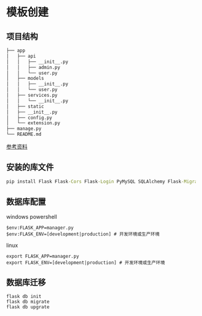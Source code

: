 # 模板创建

## 项目结构

```markdown
├── app
│   ├── api
│   │   ├── __init__.py
│   │   ├── admin.py
│   │   └── user.py
│   ├── models          
│   │   ├── __init__.py
│   │   └── user.py
│   ├── services.py
│   │   └── __init__.py
│   ├── static
│   ├── __init__.py
│   ├── config.py
│   └── extension.py
├── manage.py
└── README.md
```

[参考资料](https://juejin.cn/post/7148420401977098248)

## 安装的库文件

```bat
pip install Flask Flask-Cors Flask-Login PyMySQL SQLAlchemy Flask-Migrate
```

## 数据库配置

windows powershell
```shell
$env:FLASK_APP=manager.py
$env:FLASK_ENV=[development|production] # 开发环境或生产环境
```
linux
```shell
export FLASK_APP=manager.py
export FLASK_ENV=[development|production] # 开发环境或生产环境
```
## 数据库迁移

```shell
flask db init
flask db migrate
flask db upgrate
```



